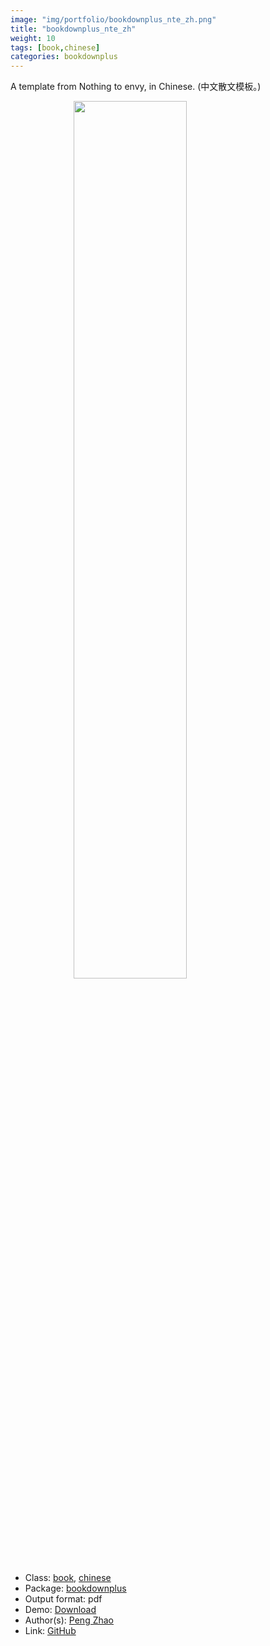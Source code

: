 ```yaml
---
image: "img/portfolio/bookdownplus_nte_zh.png"
title: "bookdownplus_nte_zh"
weight: 10
tags: [book,chinese]
categories: bookdownplus
---
```


A template from Nothing to envy, in Chinese. (中文散文模板。)

<!--more-->

<a href="../../img/portfolio/bookdownplus_nte_zh.png"><img class = "jf-image-shadow" src="../../img/portfolio/bookdownplus_nte_zh.png" style="display: block; margin: auto;" width="60%"></a>

- Class: [book](../../tags/book), [chinese](../../tags/chinese)
- Package: [bookdownplus](bookdownplus)
- Output format: pdf
- Demo: [Download](https://pzhaonet.github.io/bookdownplus/inst2/nte_zh/showcase/nte_zh.pdf)
- Author(s): [Peng Zhao](https://pzhao.org)
- Link: [GitHub](https://github.com/pzhaonet/bookdownplus)


